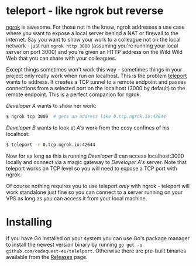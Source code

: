 # teleport - like ngrok but reverse

[ngrok](https://ngrok.io) is awesome. For those not in the know, ngrok addresses a use case where you want to expose a local server behind a NAT or firewall to the internet. Say you want to show your work to a colleague not on the local network - just run `ngrok http 3000` (assuming you're running your local server on port 3000) and you're given an HTTP address on the Wild Wild Web that you can share with your colleagues.

Except things sometimes won't work this way - sometimes things in your project only really work when run on localhost. This is the problem [teleport](https://github.com/codequest-eu/teleport) wants to address. It creates a TCP tunnel to a remote endpoint and passes connections from a selected port on the localhost (3000 by default) to the remote endpoint. This is a perfect companion for ngrok.

_Developer A_ wants to show her work:
```bash
$ ngrok tcp 3000  # gets an address like 0.tcp.ngrok.io:42644
```

_Developer B_ wants to look at _A's_ work from the cosy confines of his localhost:
```bash
$ teleport -r 0.tcp.ngrok.io:42644
```

Now for as long as this is running _Developer B_ can access localhost:3000 locally and connect via a magic gateway to _Developer A's_ server. Note that teleport works on TCP level so you will need to expose a TCP port with ngrok.

Of course nothing requires you to use teleport _only_ with ngrok - teleport will work standalone just fine so you can connect to a server running on your VPS as long as you can access it from your local machine.

# Installing
If you have Go installed on your system you can use Go's package manager to install the newest version binary by running `go get -u github.com/codequest-eu/telelport`. Otherwise there are pre-built binaries available from the [Releases](https://github.com/codequest-eu/teleport/releases) page.
